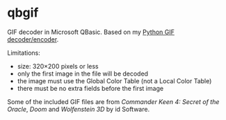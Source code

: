 # qbgif
GIF decoder in Microsoft QBasic. Based on my [Python GIF decoder/encoder](https://github.com/qalle2/pygif).

Limitations:
* size: 320&times;200 pixels or less
* only the first image in the file will be decoded
* the image must use the Global Color Table (not a Local Color Table)
* there must be no extra fields before the first image

Some of the included GIF files are from *Commander Keen 4: Secret of the Oracle*, *Doom* and *Wolfenstein 3D* by id Software.
